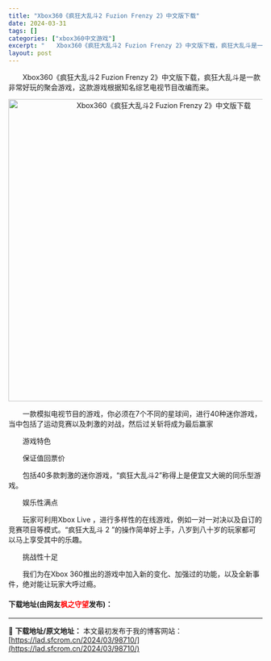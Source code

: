 ```yaml
---
title: "Xbox360《疯狂大乱斗2 Fuzion Frenzy 2》中文版下载"
date: 2024-03-31
tags: []
categories: ["xbox360中文游戏"]
excerpt: "　　Xbox360《疯狂大乱斗2 Fuzion Frenzy 2》中文版下载，疯狂大乱斗是一款非常好玩的聚会游戏，这款游戏根据知名综艺电视节目改编而来。 　　一款模拟电视节目的游戏，你必须在7个不同的星球间，进行40种迷你游戏，当中包括了运动竞赛以及刺激的对战，然后过关斩将成为最后赢家 　　游戏特色&hellip;"
layout: post
---
```


 <p>　　Xbox360《疯狂大乱斗2 Fuzion Frenzy 2》中文版下载，疯狂大乱斗是一款非常好玩的聚会游戏，这款游戏根据知名综艺电视节目改编而来。</p> <p align="center"><img align="" border="0" src="https://lad.sfcrom.cn/wp-content/uploads/2024/03/20240330_6608407739a73.jpg" width="600" alt="Xbox360《疯狂大乱斗2 Fuzion Frenzy 2》中文版下载" /></p> <p>　　一款模拟电视节目的游戏，你必须在7个不同的星球间，进行40种迷你游戏，当中包括了运动竞赛以及刺激的对战，然后过关斩将成为最后赢家</p> <p>　　游戏特色</p> <p>　　保证值回票价</p> <p>　　包括40多款刺激的迷你游戏，&ldquo;疯狂大乱斗2&rdquo;称得上是便宜又大碗的同乐型游戏。</p> <p>　　娱乐性满点</p> <p>　　玩家可利用Xbox Live ，进行多样性的在线游戏，例如一对一对决以及自订的竞赛项目等模式。&ldquo;疯狂大乱斗 2 &rdquo;的操作简单好上手，八岁到八十岁的玩家都可以马上享受其中的乐趣。</p> <p>　　挑战性十足</p> <p>　　我们为在Xbox 360推出的游戏中加入新的变化、加强过的功能，以及全新事件，绝对能让玩家大呼过瘾。</p> <p><h4>下载地址(由网友<font color="red">枫之守望</font>发布)：</h4></p> 

---
📖 **下载地址/原文地址：** 本文最初发布于我的博客网站：[https://lad.sfcrom.cn/2024/03/98710/](https://lad.sfcrom.cn/2024/03/98710/)
